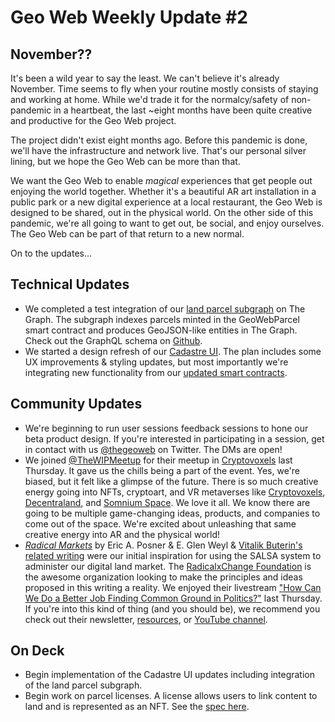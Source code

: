 # Geo Web Weekly Update #2

## November??

It&#39;s been a wild year to say the least. We can&#39;t believe it&#39;s already November. Time seems to fly when your routine mostly consists of staying and working at home. While we&#39;d trade it for the normalcy/safety of non-pandemic in a heartbeat, the last ~eight months have been quite creative and productive for the Geo Web project.

The project didn&#39;t exist eight months ago. Before this pandemic is done, we&#39;ll have the infrastructure and network live. That&#39;s our personal silver lining, but we hope the Geo Web can be more than that.

We want the Geo Web to enable _magical_ experiences that get people out enjoying the world together. Whether it&#39;s a beautiful AR art installation in a public park or a new digital experience at a local restaurant, the Geo Web is designed to be shared, out in the physical world. On the other side of this pandemic, we&#39;re all going to want to get out, be social, and enjoy ourselves. The Geo Web can be part of that return to a new normal.

On to the updates...

## Technical Updates

- We completed a test integration of our [land parcel subgraph](https://thegraph.com/explorer/subgraph/geo-web-project/geo-web-subgraph) on The Graph. The subgraph indexes parcels minted in the GeoWebParcel smart contract and produces GeoJSON-like entities in The Graph. Check out the GraphQL schema on [Github](https://github.com/Geo-Web-Project/geo-web-subgraph/blob/main/schema.graphql).
- We started a design refresh of our [Cadastre UI](http://geoweb.eth.link/). The plan includes some UX improvements &amp; styling updates, but most importantly we&#39;re integrating new functionality from our [updated smart contracts](https://github.com/Geo-Web-Project/core-contracts).

## Community Updates

- We&#39;re beginning to run user sessions feedback sessions to hone our beta product design. If you&#39;re interested in participating in a session, get in contact with us [@thegeoweb](https://twitter.com/thegeoweb) on Twitter. The DMs are open!
- We joined [@TheWIPMeetup](https://twitter.com/theWIPmeetup) for their meetup in [Cryptovoxels](https://www.cryptovoxels.com/) last Thursday. It gave us the chills being a part of the event. Yes, we&#39;re biased, but it felt like a glimpse of the future. There is so much creative energy going into NFTs, cryptoart, and VR metaverses like [Cryptovoxels](https://twitter.com/Cryptovoxels), [Decentraland](https://twitter.com/decentraland), and [Somnium Space](https://twitter.com/SomniumSpace). We love it all. We know there are going to be multiple game-changing ideas, products, and companies to come out of the space. We&#39;re excited about unleashing that same creative energy into AR and the physical world!
- [_Radical Markets_](http://radicalmarkets.com/) by Eric A. Posner &amp; E. Glen Weyl &amp; [Vitalik Buterin&#39;s related writing](https://vitalik.ca/general/2018/04/20/radical_markets.html) were our initial inspiration for using the SALSA system to administer our digital land market. The [RadicalxChange Foundation](https://www.radicalxchange.org/about/) is the awesome organization looking to make the principles and ideas proposed in this writing a reality. We enjoyed their livestream [&quot;](https://www.youtube.com/watch?v=QfWZK7pB938&amp;feature=youtu.be)[How Can We Do a Better Job Finding Common Ground in Politics?&quot;](https://www.youtube.com/watch?v=QfWZK7pB938&amp;feature=youtu.be) last Thursday. If you&#39;re into this kind of thing (and you should be), we recommend you check out their newsletter, [resources](https://www.radicalxchange.org/resources/), or [YouTube channel](https://www.youtube.com/channel/UCxRk8v1Wcxa1TIKTvqrtSOw).

## On Deck

- Begin implementation of the Cadastre UI updates including integration of the land parcel subgraph.
- Begin work on parcel licenses. A license allows users to link content to land and is represented as an NFT. See the [spec here](https://github.com/Geo-Web-Project/specs/blob/master/contracts/ERC721License.md).
